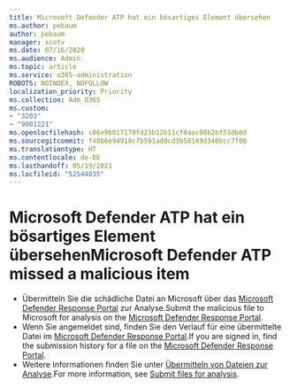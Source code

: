 ```yaml
---
title: Microsoft Defender ATP hat ein bösartiges Element übersehen
ms.author: pebaum
author: pebaum
manager: scotv
ms.date: 07/16/2020
ms.audience: Admin
ms.topic: article
ms.service: o365-administration
ROBOTS: NOINDEX, NOFOLLOW
localization_priority: Priority
ms.collection: Adm_O365
ms.custom:
- "3203"
- "9001221"
ms.openlocfilehash: c06e9b017170fd23b12b11cf0aac98b2bf53db0d
ms.sourcegitcommit: f4866e94918c7b591ad0cd3b58169d340bcc7f00
ms.translationtype: HT
ms.contentlocale: de-DE
ms.lasthandoff: 05/19/2021
ms.locfileid: "52544035"
---
```

# <a name="microsoft-defender-atp-missed-a-malicious-item"></a><span data-ttu-id="d1422-102">Microsoft Defender ATP hat ein bösartiges Element übersehen</span><span class="sxs-lookup"><span data-stu-id="d1422-102">Microsoft Defender ATP missed a malicious item</span></span>

- <span data-ttu-id="d1422-103">Übermitteln Sie die schädliche Datei an Microsoft über das [Microsoft Defender Response Portal](https://www.microsoft.com/wdsi/filesubmission/) zur Analyse.</span><span class="sxs-lookup"><span data-stu-id="d1422-103">Submit the malicious file to Microsoft for analysis on the [Microsoft Defender Response Portal](https://www.microsoft.com/wdsi/filesubmission/).</span></span> 
- <span data-ttu-id="d1422-104">Wenn Sie angemeldet sind, finden Sie den Verlauf für eine übermittelte Datei im [Microsoft Defender Response Portal](https://www.microsoft.com/wdsi/submissionhistory).</span><span class="sxs-lookup"><span data-stu-id="d1422-104">If you are signed in, find the submission history for a file on the [Microsoft Defender Response Portal](https://www.microsoft.com/wdsi/submissionhistory).</span></span>
- <span data-ttu-id="d1422-105">Weitere Informationen finden Sie unter [Übermitteln von Dateien zur Analyse](/windows/security/threat-protection/intelligence/submission-guide).</span><span class="sxs-lookup"><span data-stu-id="d1422-105">For more information, see [Submit files for analysis](/windows/security/threat-protection/intelligence/submission-guide).</span></span>
